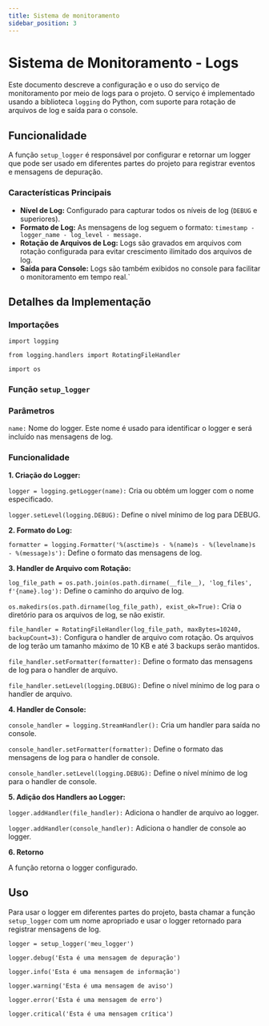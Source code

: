```yaml
---
title: Sistema de monitoramento
sidebar_position: 3
---
```

# Sistema de Monitoramento - Logs

Este documento descreve a configuração e o uso do serviço de monitoramento por meio de logs para o projeto. O serviço é implementado usando a biblioteca ``logging`` do Python, com suporte para rotação de arquivos de log e saída para o console.

## Funcionalidade

A função ``setup_logger`` é responsável por configurar e retornar um logger que pode ser usado em diferentes partes do projeto para registrar eventos e mensagens de depuração.

### Características Principais

- **Nível de Log:** Configurado para capturar todos os níveis de log (``DEBUG`` e superiores).
- **Formato de Log:** As mensagens de log seguem o formato: ``timestamp - logger_name - log_level - message.``
- **Rotação de Arquivos de Log:** Logs são gravados em arquivos com rotação configurada para evitar crescimento ilimitado dos arquivos de log.
- **Saída para Console:** Logs são também exibidos no console para facilitar o monitoramento em tempo real.`

## Detalhes da Implementação

### Importações

`import logging`

`from logging.handlers import RotatingFileHandler`

`import os`

### Função ``setup_logger``

### Parâmetros

``name:`` Nome do logger. Este nome é usado para identificar o logger e será incluído nas mensagens de log.

### Funcionalidade

**1. Criação do Logger:**

``logger = logging.getLogger(name):`` Cria ou obtém um logger com o nome especificado.

`logger.setLevel(logging.DEBUG):` Define o nível mínimo de log para DEBUG.

**2. Formato do Log:**

``formatter = logging.Formatter('%(asctime)s - %(name)s - %(levelname)s - %(message)s'):`` Define o formato das mensagens de log.

**3. Handler de Arquivo com Rotação:**

`log_file_path = os.path.join(os.path.dirname(__file__), 'log_files', f'{name}.log'):` Define o caminho do arquivo de log.

`os.makedirs(os.path.dirname(log_file_path), exist_ok=True):` Cria o diretório para os arquivos de log, se não existir.

`file_handler = RotatingFileHandler(log_file_path, maxBytes=10240, backupCount=3):` Configura o handler de arquivo com rotação. Os arquivos de log terão um tamanho máximo de 10 KB e até 3 backups serão mantidos.

`file_handler.setFormatter(formatter):` Define o formato das mensagens de log para o handler de arquivo.

`file_handler.setLevel(logging.DEBUG):` Define o nível mínimo de log para o handler de arquivo.

**4. Handler de Console:**

`console_handler = logging.StreamHandler():` Cria um handler para saída no console.

`console_handler.setFormatter(formatter):` Define o formato das mensagens de log para o handler de console.

`console_handler.setLevel(logging.DEBUG):` Define o nível mínimo de log para o handler de console.

**5. Adição dos Handlers ao Logger:**

`logger.addHandler(file_handler):` Adiciona o handler de arquivo ao logger.

`logger.addHandler(console_handler):` Adiciona o handler de console ao logger.

**6. Retorno**

A função retorna o logger configurado.

## Uso

Para usar o logger em diferentes partes do projeto, basta chamar a função `setup_logger` com um nome apropriado e usar o logger retornado para registrar mensagens de log.

`logger = setup_logger('meu_logger')`

`logger.debug('Esta é uma mensagem de depuração')`

`logger.info('Esta é uma mensagem de informação')`

`logger.warning('Esta é uma mensagem de aviso')`

`logger.error('Esta é uma mensagem de erro')`

`logger.critical('Esta é uma mensagem crítica')`

